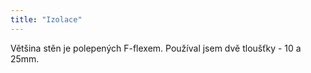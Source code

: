 ```yaml
---
title: "Izolace"
---
```


Většina stěn je polepených F-flexem. Používal jsem dvě tloušťky - 10 a 25mm.
